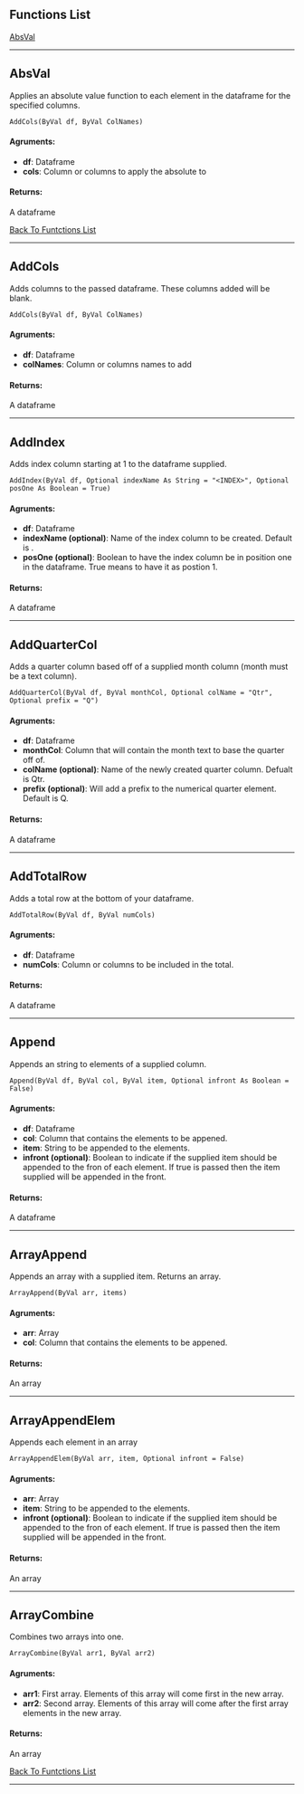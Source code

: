 ## Functions List
[AbsVal](#ArrayAppend)

---

[comment]: <> (==============================================================================)
[comment]: <> (==============================================================================)

## AbsVal
Applies an absolute value function to each element in the dataframe for the specified columns.

```
AddCols(ByVal df, ByVal ColNames)
```

#### Agruments:
- **df**: Dataframe <br/>
- **cols**: Column or columns to apply the absolute to

#### Returns:
A dataframe

[Back To Funtctions List](#Functions_List)

---

[comment]: <> (==============================================================================)
[comment]: <> (==============================================================================)

## AddCols
Adds columns to the passed dataframe. These columns added will be blank.

```
AddCols(ByVal df, ByVal ColNames)
```

#### Agruments:
- **df**: Dataframe <br/>
- **colNames**: Column or columns names to add

#### Returns:
A dataframe

---

[comment]: <> (==============================================================================)
[comment]: <> (==============================================================================)

## AddIndex

Adds index column starting at 1 to the dataframe supplied.

```
AddIndex(ByVal df, Optional indexName As String = "<INDEX>", Optional posOne As Boolean = True)
```

#### Agruments:
- **df**: Dataframe <br/>
- **indexName (optional)**: Name of the index column to be created. Default is <INDEX>. <br/>
- **posOne (optional)**: Boolean to have the index column be in position one in the dataframe. True means to have it as postion 1.

#### Returns:
A dataframe

---

[comment]: <> (==============================================================================)
[comment]: <> (==============================================================================)


## AddQuarterCol

Adds a quarter column based off of a supplied month column (month must be a text column).

```
AddQuarterCol(ByVal df, ByVal monthCol, Optional colName = "Qtr", Optional prefix = "Q")
```

#### Agruments:
- **df**: Dataframe <br/>
- **monthCol**: Column that will contain the month text to base the quarter off of. <br/>
- **colName (optional)**: Name of the newly created quarter column. Defualt is Qtr. <br/>
- **prefix (optional)**: Will add a prefix to the numerical quarter element. Default is Q.
 
#### Returns:
A dataframe

---

[comment]: <> (==============================================================================)
[comment]: <> (==============================================================================)

## AddTotalRow
Adds a total row at the bottom of your dataframe.

```
AddTotalRow(ByVal df, ByVal numCols)
```

#### Agruments:
- **df**: Dataframe <br/>
- **numCols**: Column or columns to be included in the total. <br/>
  
#### Returns:
A dataframe

---

[comment]: <> (==============================================================================)
[comment]: <> (==============================================================================)

## Append
Appends an string to elements of a supplied column.

```
Append(ByVal df, ByVal col, ByVal item, Optional infront As Boolean = False)
```

#### Agruments:
- **df**: Dataframe <br/>
- **col**: Column that contains the elements to be appened. <br/>
- **item**: String to be appended to the elements. <br/>
- **infront (optional)**: Boolean to indicate if the supplied item should be appended to the fron of each element. If true is passed then the item supplied will be appended in the front.

#### Returns:
A dataframe

---

[comment]: <> (==============================================================================)
[comment]: <> (==============================================================================)

## ArrayAppend
Appends an array with a supplied item. Returns an array.

```
ArrayAppend(ByVal arr, items)
```
#### Agruments:
- **arr**: Array <br/>
- **col**: Column that contains the elements to be appened. <br/>

#### Returns:
An array

---

[comment]: <> (==============================================================================)
[comment]: <> (==============================================================================)

## ArrayAppendElem
Appends each element in an array

```
ArrayAppendElem(ByVal arr, item, Optional infront = False)
```

#### Agruments:
- **arr**: Array <br/>
- **item**: String to be appended to the elements. <br/>
- **infront (optional)**: Boolean to indicate if the supplied item should be appended to the fron of each element. If true is passed then the item supplied will be appended in the front.

#### Returns:
An array

---

[comment]: <> (==============================================================================)
[comment]: <> (==============================================================================)

## ArrayCombine
Combines two arrays into one. 

```
ArrayCombine(ByVal arr1, ByVal arr2)
```

#### Agruments:
- **arr1**: First array. Elements of this array will come first in the new array. <br/>
- **arr2**: Second array. Elements of this array will come after the first array elements in the new array. <br/>

#### Returns:
An array

[Back To Funtctions List](#Functions-List)

---

[comment]: <> (==============================================================================)
[comment]: <> (==============================================================================)
